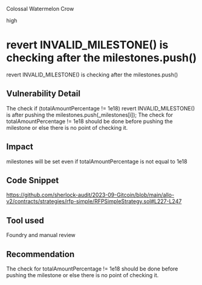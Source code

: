 Colossal Watermelon Crow

high

# revert INVALID_MILESTONE() is checking after the milestones.push()
revert INVALID_MILESTONE() is checking after the milestones.push()

## Vulnerability Detail
The check  if (totalAmountPercentage != 1e18) revert INVALID_MILESTONE() is after pushing the milestones.push(_milestones[i]);
The check for totalAmountPercentage != 1e18 should be done before pushing the milestone or else there is no point of checking it.

## Impact
milestones will be set even if totalAmountPercentage is not equal to 1e18


## Code Snippet
https://github.com/sherlock-audit/2023-09-Gitcoin/blob/main/allo-v2/contracts/strategies/rfp-simple/RFPSimpleStrategy.sol#L227-L247

## Tool used
Foundry and manual review


## Recommendation
The check for totalAmountPercentage != 1e18 should be done before pushing the milestone or else there is no point of checking it.

